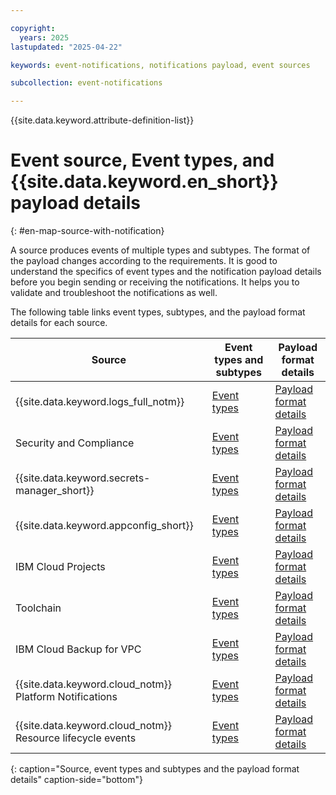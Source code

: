 ```yaml
---

copyright:
  years: 2025
lastupdated: "2025-04-22"

keywords: event-notifications, notifications payload, event sources

subcollection: event-notifications

---
```


{{site.data.keyword.attribute-definition-list}}

# Event source, Event types, and {{site.data.keyword.en_short}} payload details
{: #en-map-source-with-notification}

A source produces events of multiple types and subtypes. The format of the payload changes according to the requirements. It is good to understand the specifics of event types and the notification payload details before you begin sending or receiving the notifications. It helps you to validate and troubleshoot the notifications as well.

The following table links event types, subtypes, and the payload format details for each source.

|Source |Event types and subtypes |Payload format details |
| -------------- | -------------- | -------------- |
|{{site.data.keyword.logs_full_notm}} |[Event types](/docs/cloud-logs?topic=cloud-logs-cl-events-for-en#cl-events-for-en-types) |[Payload format details](/docs/cloud-logs?topic=cloud-logs-event-payload#event-payload-1) |
|Security and Compliance |[Event types](/docs/security-compliance?topic=security-compliance-event-notifications&interface=ui#event-notifications-list) |[Payload format details](/docs/security-compliance?topic=security-compliance-event-notifications&interface=ui#event-notifications-payload) |
|{{site.data.keyword.secrets-manager_short}} |[Event types](/docs/secrets-manager?topic=secrets-manager-event-notifications&interface=ui#event-notifications-list) |[Payload format details](/docs/secrets-manager?topic=secrets-manager-event-notifications&interface=ui#event-notifications-payload) |
|{{site.data.keyword.appconfig_short}} |[Event types](/docs/app-configuration?topic=app-configuration-ac-int-en#ac-en-int-events) |[Payload format details](/docs/app-configuration?topic=app-configuration-ac-int-en#ac-int-en-notifications-payload) |
|IBM Cloud Projects |[Event types](/docs/secure-enterprise?topic=secure-enterprise-event-notifications-events&interface=ui#event-notifications-list) |[Payload format details](/docs/secure-enterprise?topic=secure-enterprise-event-notifications-events&interface=ui#event-notifications-payload) |
|Toolchain |[Event types](/docs/ContinuousDelivery?topic=ContinuousDelivery-event-notifications-cd&interface=ui#event-notifications-list-cd) |[Payload format details](/docs/ContinuousDelivery?topic=ContinuousDelivery-event-notifications-cd&interface=ui#event-notifications-payload) |
|IBM Cloud Backup for VPC |[Event types](/docs/vpc?topic=vpc-event-notifications-events&interface=ui#event-notifications-list) |[Payload format details](/docs/vpc?topic=vpc-event-notifications-events&interface=ui#event-notifications-payload) |
|{{site.data.keyword.cloud_notm}} Platform Notifications |[Event types](/docs/account?topic=account-viewing-notifications#notification-type) |[Payload format details](/docs/account?topic=account-add-users-distribution-list#webhook-distribution-list) |
|{{site.data.keyword.cloud_notm}} Resource lifecycle events |[Event types](/docs/event-notifications?topic=event-notifications-en-resource-lifecycle-events#en-supported-resource-types) |[Payload format details](/docs/event-notifications?topic=event-notifications-en-resource-lifecycle-events#en-example-event) |
{: caption="Source, event types and subtypes and the payload format details" caption-side="bottom"}
